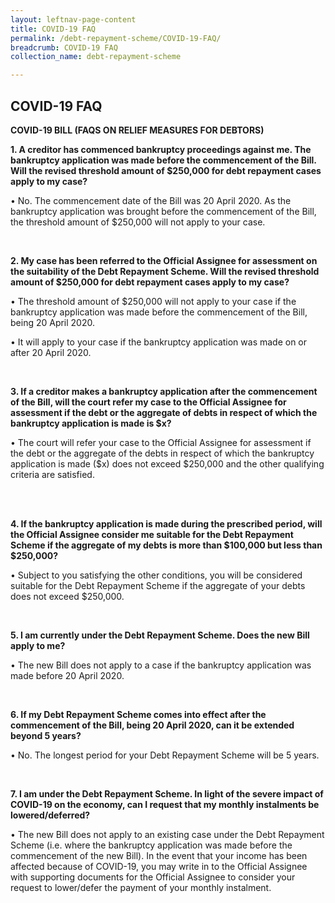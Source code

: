 ```yaml
---
layout: leftnav-page-content
title: COVID-19 FAQ
permalink: /debt-repayment-scheme/COVID-19-FAQ/
breadcrumb: COVID-19 FAQ
collection_name: debt-repayment-scheme

---
```


COVID-19 FAQ
---
**COVID-19 BILL (FAQS ON RELIEF MEASURES FOR DEBTORS)**<br>

**1.	A creditor has commenced bankruptcy proceedings against me. The bankruptcy application was made before the commencement of the Bill. Will the revised threshold amount of $250,000 for debt repayment cases apply to my case?**<br>

•	No. The commencement date of the Bill was 20 April 2020. As the bankruptcy application was brought before the commencement of the Bill, the threshold amount of $250,000 will not apply to your case.<br>

<br>

**2.	My case has been referred to the Official Assignee for assessment on the suitability of the Debt Repayment Scheme. Will the revised threshold amount of $250,000 for debt repayment cases apply to my case?**<br>

•	The threshold amount of $250,000 will not apply to your case if the bankruptcy application was made before the commencement of the Bill, being 20 April 2020.<br>

•	It will apply to your case if the bankruptcy application was made on or after 20 April 2020.<br>

<br>

**3.	If a creditor makes a bankruptcy application after the commencement of the Bill, will the court refer my case to the Official Assignee for assessment if the debt or the aggregate of debts in respect of which the bankruptcy application is made is $x?**<br>

•	The court will refer your case to the Official Assignee for assessment if the debt or the aggregate of the debts in respect of which the bankruptcy application is made ($x) does not exceed $250,000 and the other qualifying criteria are satisfied.<br><br>

<br>

**4.	If the bankruptcy application is made during the prescribed period, will the Official Assignee consider me suitable for the Debt Repayment Scheme if the aggregate of my debts is more than $100,000 but less than $250,000?**<br>

•	Subject to you satisfying the other conditions, you will be considered suitable for the Debt Repayment Scheme if the aggregate of your debts does not exceed $250,000.<br>

<br>

**5.	I am currently under the Debt Repayment Scheme. Does the new Bill apply to me?**<br>

•	The new Bill does not apply to a case if the bankruptcy application was made before 20 April 2020.<br>

<br>

**6.	If my Debt Repayment Scheme comes into effect after the commencement of the Bill, being 20 April 2020, can it be extended beyond 5 years?**<br>

•	No. The longest period for your Debt Repayment Scheme will be 5 years.<br>

<br>

**7.	I am under the Debt Repayment Scheme. In light of the severe impact of COVID-19 on the economy, can I request that my monthly instalments be lowered/deferred?**<br>

•	The new Bill does not apply to an existing case under the Debt Repayment Scheme (i.e. where the bankruptcy application was made before the commencement of the new Bill). In the event that your income has been affected because of COVID-19, you may write in to the Official Assignee with supporting documents for the Official Assignee to consider your request to lower/defer the payment of your monthly instalment.

<br>
